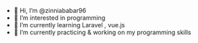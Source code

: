 - 👋 Hi, I’m @zinniababar96
- 👀 I’m interested in programming
- 🌱 I’m currently learning Laravel , vue.js 
- 💞️ I’m currently practicing & working on my programming skills

<!---
zinniababar96/zinniababar96 is a ✨ special ✨ repository because its `README.md` (this file) appears on your GitHub profile.
You can click the Preview link to take a look at your changes.
--->
